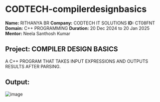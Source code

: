 # CODTECH-compilerdesignbasics
**Name:** RITHANYA BR
**Company:** CODTECH IT SOLUTIONS
**ID:** CT08FNT
**Domain:** C++ PROGRAMMING
**Duration:** 20 Dec 2024 to 20 Jan 2025
**Mentor:** Neela Santhosh Kumar

## Project: COMPILER DESIGN BASICS
A C++ PROGRAM THAT TAKES INPUT EXPRESSIONS AND OUTPUTS RESULTS AFTER PARSING.
## Output:
![image](https://github.com/user-attachments/assets/bfc91612-419f-4553-b5e4-319c16ef626c)
